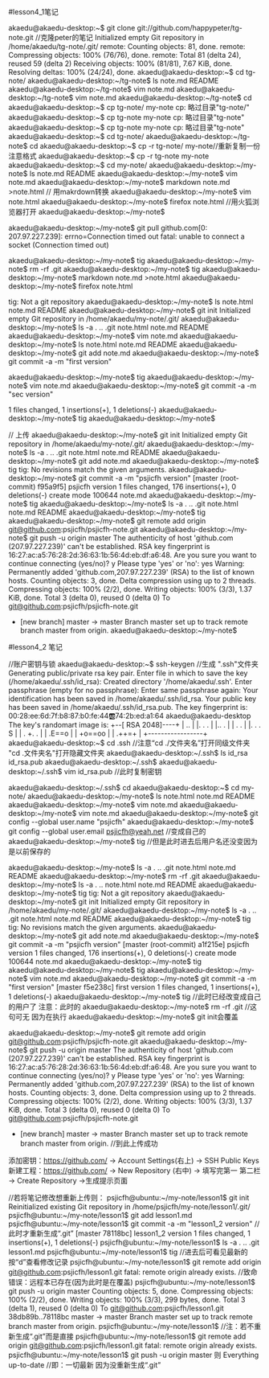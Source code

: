 #lesson4_1笔记

akaedu@akaedu-desktop:~$ git clone git://github.com/happypeter/tg-note.git //克隆peter的笔记
Initialized empty Git repository in /home/akaedu/tg-note/.git/
remote: Counting objects: 81, done.
remote: Compressing objects: 100% (76/76), done.
remote: Total 81 (delta 24), reused 59 (delta 2)
Receiving objects: 100% (81/81), 7.67 KiB, done.
Resolving deltas: 100% (24/24), done.
akaedu@akaedu-desktop:~$ cd tg-note/
akaedu@akaedu-desktop:~/tg-note$ ls
note.md  README
akaedu@akaedu-desktop:~/tg-note$ vim note.md
akaedu@akaedu-desktop:~/tg-note$ vim note.md
akaedu@akaedu-desktop:~/tg-note$ cd
akaedu@akaedu-desktop:~$ cp tg-note/ my-note 
cp: 略过目录"tg-note/"
akaedu@akaedu-desktop:~$ cp tg-note my-note
cp: 略过目录"tg-note"
akaedu@akaedu-desktop:~$ cp tg-note my-note
cp: 略过目录"tg-note"
akaedu@akaedu-desktop:~$ cd tg-note/
akaedu@akaedu-desktop:~/tg-note$ cd
akaedu@akaedu-desktop:~$ cp -r tg-note/ my-note//重新复制一份 注意格式
akaedu@akaedu-desktop:~$ cp -r tg-note my-note
akaedu@akaedu-desktop:~$ cd my-note/
akaedu@akaedu-desktop:~/my-note$ ls
note.md  README
akaedu@akaedu-desktop:~/my-note$ vim note.md 
akaedu@akaedu-desktop:~/my-note$ markdown note.md >note.html // 用makrdown转换
akaedu@akaedu-desktop:~/my-note$ vim note.html
akaedu@akaedu-desktop:~/my-note$ firefox note.html //用火狐浏览器打开
akaedu@akaedu-desktop:~/my-note$ 

akaedu@akaedu-desktop:~/my-note$ git pull
github.com[0: 207.97.227.239]: errno=Connection timed out
fatal: unable to connect a socket (Connection timed out)

akaedu@akaedu-desktop:~/my-note$ tig
akaedu@akaedu-desktop:~/my-note$ rm -rf .git
akaedu@akaedu-desktop:~/my-note$ tig
akaedu@akaedu-desktop:~/my-note$ markdown note.md >note.html
akaedu@akaedu-desktop:~/my-note$ firefox note.html

tig: Not a git repository
akaedu@akaedu-desktop:~/my-note$ ls
note.html  note.md  README
akaedu@akaedu-desktop:~/my-note$ git init 
Initialized empty Git repository in /home/akaedu/my-note/.git/
akaedu@akaedu-desktop:~/my-note$ ls -a
.  ..  .git  note.html  note.md  README
akaedu@akaedu-desktop:~/my-note$ vim note.md
akaedu@akaedu-desktop:~/my-note$ ls
note.html  note.md  README
akaedu@akaedu-desktop:~/my-note$ git add note.md
akaedu@akaedu-desktop:~/my-note$ git commit -a -m "first version"

akaedu@akaedu-desktop:~/my-note$ tig
akaedu@akaedu-desktop:~/my-note$ vim note.md
akaedu@akaedu-desktop:~/my-note$ git commit -a -m "sec version"

1 files changed, 1 insertions(+), 1 deletions(-)
akaedu@akaedu-desktop:~/my-note$ tig
akaedu@akaedu-desktop:~/my-note$ 

// 上传
akaedu@akaedu-desktop:~/my-note$ git init
Initialized empty Git repository in /home/akaedu/my-note/.git/
akaedu@akaedu-desktop:~/my-note$ ls -a 
.  ..  .git  note.html  note.md  README
akaedu@akaedu-desktop:~/my-note$ git add note.md
akaedu@akaedu-desktop:~/my-note$ tig
tig: No revisions match the given arguments.
akaedu@akaedu-desktop:~/my-note$ git commit -a -m "psjicfh version"
[master (root-commit) f95a9f5] psjicfh version
 1 files changed, 176 insertions(+), 0 deletions(-)
 create mode 100644 note.md
akaedu@akaedu-desktop:~/my-note$ tig
akaedu@akaedu-desktop:~/my-note$ ls -a
.  ..  .git  note.html  note.md  README
akaedu@akaedu-desktop:~/my-note$ tig
akaedu@akaedu-desktop:~/my-note$ git remote add origin git@github.com:psjicfh/psjicfh-note.git
akaedu@akaedu-desktop:~/my-note$ git push -u origin master
The authenticity of host 'github.com (207.97.227.239)' can't be established.
RSA key fingerprint is 16:27:ac:a5:76:28:2d:36:63:1b:56:4d:eb:df:a6:48.
Are you sure you want to continue connecting (yes/no)? y
Please type 'yes' or 'no': yes
Warning: Permanently added 'github.com,207.97.227.239' (RSA) to the list of known hosts.
Counting objects: 3, done.
Delta compression using up to 2 threads.
Compressing objects: 100% (2/2), done.
Writing objects: 100% (3/3), 1.37 KiB, done.
Total 3 (delta 0), reused 0 (delta 0)
To git@github.com:psjicfh/psjicfh-note.git
 * [new branch]      master -> master
Branch master set up to track remote branch master from origin.
akaedu@akaedu-desktop:~/my-note$ 




#lesson4_2 笔记

//账户密钥与锁
akaedu@akaedu-desktop:~$ ssh-keygen  //生成 ".ssh"文件夹
Generating public/private rsa key pair.
Enter file in which to save the key (/home/akaedu/.ssh/id_rsa): 
Created directory '/home/akaedu/.ssh'.
Enter passphrase (empty for no passphrase): 
Enter same passphrase again: 
Your identification has been saved in /home/akaedu/.ssh/id_rsa.
Your public key has been saved in /home/akaedu/.ssh/id_rsa.pub.
The key fingerprint is:
00:28:ee:6d:7f:b8:87:b0:fe:44:ab:74:2b:ed:a1:64 akaedu@akaedu-desktop
The key's randomart image is:
+--[ RSA 2048]----+
|   ..            |
|. .  .           |
|..    .          |
| .     .         |
|. .  .  S        |
| . +. .          |
|  .E==o          |
|  +o==oo         |
|  .++=+          |
+-----------------+
akaedu@akaedu-desktop:~$ cd .ssh //注意“cd ./文件夹名”打开同级文件夹  "cd .文件夹名"打开隐藏文件夹
akaedu@akaedu-desktop:~/.ssh$ ls
id_rsa  id_rsa.pub
akaedu@akaedu-desktop:~/.ssh$ 
akaedu@akaedu-desktop:~/.ssh$ vim id_rsa.pub //此时复制密钥

akaedu@akaedu-desktop:~/.ssh$ cd
akaedu@akaedu-desktop:~$ cd my-note/
akaedu@akaedu-desktop:~/my-note$ ls
note.html  note.md  README
akaedu@akaedu-desktop:~/my-note$ vim note.md
akaedu@akaedu-desktop:~/my-note$ vim note.md
akaedu@akaedu-desktop:~/my-note$ git config --global user.name "psjicfh"
akaedu@akaedu-desktop:~/my-note$ git config --global user.email psjicfh@yeah.net 
//变成自己的
akaedu@akaedu-desktop:~/my-note$ tig //但是此时进去后用户名还没变因为是以前保存的

akaedu@akaedu-desktop:~/my-note$ ls -a 
.  ..  .git  note.html  note.md  README
akaedu@akaedu-desktop:~/my-note$ rm -rf .git
akaedu@akaedu-desktop:~/my-note$ ls -a
.  ..  note.html  note.md  README
akaedu@akaedu-desktop:~/my-note$ tig
tig: Not a git repository
akaedu@akaedu-desktop:~/my-note$ git init
Initialized empty Git repository in /home/akaedu/my-note/.git/
akaedu@akaedu-desktop:~/my-note$ ls -a 
.  ..  .git  note.html  note.md  README
akaedu@akaedu-desktop:~/my-note$ tig
tig: No revisions match the given arguments.
akaedu@akaedu-desktop:~/my-note$ git add note.md
akaedu@akaedu-desktop:~/my-note$ git commit -a -m "psjicfh version"
[master (root-commit) a1f215e] psjicfh version
 1 files changed, 176 insertions(+), 0 deletions(-)
 create mode 100644 note.md
akaedu@akaedu-desktop:~/my-note$ tig
akaedu@akaedu-desktop:~/my-note$ tig
akaedu@akaedu-desktop:~/my-note$ vim note.md
akaedu@akaedu-desktop:~/my-note$ git commit -a -m "first version"
[master f5e238c] first version
 1 files changed, 1 insertions(+), 1 deletions(-)
akaedu@akaedu-desktop:~/my-note$ tig 
//此时已经改变成自己的用户了  注意：此时的 akaedu@akaedu-desktop:~/my-note$ rm -rf .git
//这句可无 因为在执行  akaedu@akaedu-desktop:~/my-note$ git init会覆盖


akaedu@akaedu-desktop:~/my-note$ git remote add origin git@github.com:psjicfh/psjicfh-note.git
akaedu@akaedu-desktop:~/my-note$ git push -u origin master
The authenticity of host 'github.com (207.97.227.239)' can't be established.
RSA key fingerprint is 16:27:ac:a5:76:28:2d:36:63:1b:56:4d:eb:df:a6:48.
Are you sure you want to continue connecting (yes/no)? y
Please type 'yes' or 'no': yes
Warning: Permanently added 'github.com,207.97.227.239' (RSA) to the list of known hosts.
Counting objects: 3, done.
Delta compression using up to 2 threads.
Compressing objects: 100% (2/2), done.
Writing objects: 100% (3/3), 1.37 KiB, done.
Total 3 (delta 0), reused 0 (delta 0)
To git@github.com:psjicfh/psjicfh-note.git
 * [new branch]      master -> master
Branch master set up to track remote branch master from origin.
//到此上传成功

添加密钥：https://github.com/ -> Account Settings(右上) -> SSH Public Keys
新建工程：https://github.com/ -> New Repository (右中) -> 填写完第一 第二栏 -> Create Repository ->生成提示页面

//若将笔记修改想重新上传则：
psjicfh@ubuntu:~/my-note/lesson1$ git init
Reinitialized existing Git repository in /home/psjicfh/my-note/lesson1/.git/
psjicfh@ubuntu:~/my-note/lesson1$ git add lesson1.md
psjicfh@ubuntu:~/my-note/lesson1$ git commit -a -m "lesson1_2 version" //此时才重新生成“.git”
[master 78118bc] lesson1_2 version
 1 files changed, 1 insertions(+), 1 deletions(-)
psjicfh@ubuntu:~/my-note/lesson1$ ls -a
.  ..  .git  lesson1.md
psjicfh@ubuntu:~/my-note/lesson1$ tig //进去后可看见最新的 按“d”查看修改记录
psjicfh@ubuntu:~/my-note/lesson1$ git remote add origin git@github.com:psjicfh/lesson1.git
fatal: remote origin already exists. //致命错误：远程本已存在(因为此时是在覆盖)
psjicfh@ubuntu:~/my-note/lesson1$ git push -u origin master
Counting objects: 5, done.
Compressing objects: 100% (2/2), done.
Writing objects: 100% (3/3), 299 bytes, done.
Total 3 (delta 1), reused 0 (delta 0)
To git@github.com:psjicfh/lesson1.git
   38db89b..78118bc  master -> master
Branch master set up to track remote branch master from origin.
psjicfh@ubuntu:~/my-note/lesson1$
//注：若不重新生成“.git”而是直接
psjicfh@ubuntu:~/my-note/lesson1$ git remote add origin git@github.com:psjicfh/lesson1.git
fatal: remote origin already exists.
psjicfh@ubuntu:~/my-note/lesson1$ git push -u origin master 则
Everything up-to-date //即：一切最新 因为没重新生成“.git”
